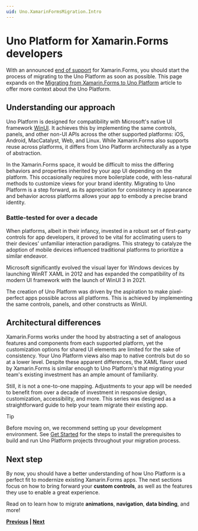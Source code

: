 ```yaml
---
uid: Uno.XamarinFormsMigration.Intro
---
```


# Uno Platform for Xamarin.Forms developers

With an announced [end of support](https://dotnet.microsoft.com/platform/support/policy/xamarin#microsoft-support) for Xamarin.Forms, you should start the process of migrating to the Uno Platform as soon as possible. This page expands on the [Migrating from Xamarin.Forms to Uno Platform](xref:Uno.XamarinFormsMigration.Overview) article to offer more context about the Uno Platform.

## Understanding our approach

Uno Platform is designed for compatibility with Microsoft's native UI framework [WinUI](https://learn.microsoft.com/windows/apps/winui/winui3/). It achieves this by implementing the same controls, panels, and other non-UI APIs across the other supported platforms: iOS, Android, MacCatalyst, Web, and Linux. While Xamarin.Forms also supports reuse across platforms, it differs from Uno Platform architecturally as a type of abstraction.

In the Xamarin.Forms space, it would be difficult to miss the differing behaviors and properties inherited by your app UI depending on the platform. This occasionally requires more boilerplate code, with less-natural methods to customize views for your brand identity. Migrating to Uno Platform is a step forward, as its appreciation for consistency in appearance and behavior across platforms allows your app to embody a precise brand identity.

### Battle-tested for over a decade

When platforms, albeit in their infancy, invested in a robust set of first-party controls for app developers, it proved to be vital for acclimating users to their devices' unfamiliar interaction paradigms. This strategy to catalyze the adoption of mobile devices influenced traditional platforms to prioritize a similar endeavor.

Microsoft significantly evolved the visual layer for Windows devices by launching WinRT XAML in 2012 and has expanded the compatibility of its modern UI framework with the launch of WinUI 3 in 2021.

The creation of Uno Platform was driven by the aspiration to make pixel-perfect apps possible across all platforms. This is achieved by implementing the same controls, panels, and other constructs as WinUI.

## Architectural differences

Xamarin.Forms works under the hood by abstracting a set of analogous features and components from each supported platform, yet the customization options for shared UI elements are limited for the sake of consistency. Your Uno Platform views also map to native controls but do so at a lower level. Despite these apparent differences, the XAML flavor used by Xamarin.Forms is similar enough to Uno Platform's that migrating your team's existing investment has an ample amount of familiarity.

Still, it is not a one-to-one mapping. Adjustments to your app will be needed to benefit from over a decade of investment in responsive design, customization, accessibility, and more. This series was designed as a straightforward guide to help your team migrate their existing app.

> [!TIP]
> Before moving on, we recommend setting up your development environment. See [Get Started](xref:Uno.GetStarted) for the steps to install the prerequisites to build and run Uno Platform projects throughout your migration process.

## Next step

By now, you should have a better understanding of how Uno Platform is a perfect fit to modernize existing Xamarin.Forms apps. The next sections focus on how to bring forward your **custom controls**, as well as the features they use to enable a great experience.

Read on to learn how to migrate **animations**, **navigation**, **data binding**, and more!

**[Previous](xref:Uno.XamarinFormsMigration.Overview) | [Next](xref:Uno.XamarinFormsMigration.Overview#whats-covered)**
